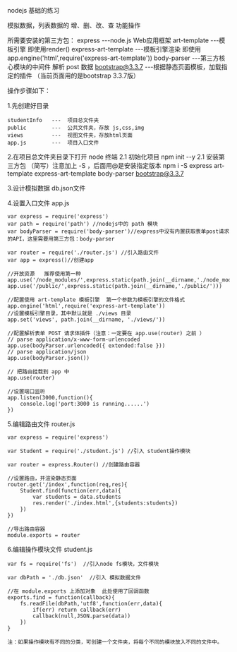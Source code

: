 
nodejs 基础的练习

模拟数据，列表数据的 增、删、改、查 功能操作

所需要安装的第三方包：
	express     			---node.js Web应用框架
	art-template			---模板引擎  即使用render()
	express-art-template	---模板引擎渲染 即使用 app.engine('html',require('express-art-template'))
	body-parser				---第三方核心模块的中间件 解析 post 数据
	bootstrap@3.3.7  		---根据静态页面模板，加载指定的插件 （当前页面用的是bootstrap 3.3.7版）

操作步骤如下：

1.先创建好目录

	studentInfo   ---  项目总文件夹
	public		  ---  公共文件夹，存放 js,css,img
	views         ---  视图文件夹，存放html页面
	app.js        ---  项目入口文件

2.在项目总文件夹目录下打开 node 终端 
	2.1 初始化项目
		npm init --y
	2.1 安装第三方包 （简写）注意加上 -S ，后面用@是安装指定版本
		npm i -S express art-template express-art-template body-parser bootstrap@3.3.7

3.设计模拟数据 db.json文件

4.设置入口文件 app.js
	
	var express = require('express')
	var path = require('path') //nodejs中的 path 模块
	var bodyParser = require('body-parser')//express中没有内置获取表单post请求的API，这里需要用第三方包：body-parser
	
	var router = require('./router.js') //引入路由文件
	var app = express()//创建app

	//开放资源   推荐使用第一种
	app.use('/node_modules/',express.static(path.join(__dirname,'./node_modules/')))
	app.use('/public/',express.static(path.join(__dirname,'./public/')))
	
	//配置使用 art-template 模板引擎  第一个参数为模板引擎的文件格式
	app.engine('html',require('express-art-template'))
	//设置模板引擎目录，其中默认就是 ./views 目录
	app.set('views', path.join(__dirname, './views/'))
	
	//配置解析表单 POST 请求体插件（注意：一定要在 app.use(router) 之前 ）
	// parse application/x-www-form-urlencoded
	app.use(bodyParser.urlencoded({ extended:false }))
	// parse application/json
	app.use(bodyParser.json())
	
	// 把路由挂载到 app 中
	app.use(router)
	
	//设置端口监听
	app.listen(3000,function(){
		console.log('port:3000 is running......')
	})

5.编辑路由文件 router.js

	var express = require('express')

	var Student = require('./student.js') //引入 student操作模块

	var router = express.Router() //创建路由容器
	
	//设置路由，并渲染静态页面
	router.get('/index',function(req,res){
		Student.find(function(err,data){
			var students = data.students
			res.render('./index.html',{students:students})
		})
	})
	
	//导出路由容器
	module.exports = router

6.编辑操作模块文件 student.js 
	
	var fs = require('fs')	//引入node fs模块，文件模块

	var dbPath = './db.json'  //引入 模拟数据文件
	
	//在 module.exports 上添加对象  此处使用了回调函数
	exports.find = function(callback){
		fs.readFile(dbPath,'utf8',function(err,data){
			if(err) return callback(err)
			callback(null,JSON.parse(data))
		})
	} 

	注：如果操作模块有不同的分类，可创建一个文件夹，将每个不同的模块放入不同的文件中。


